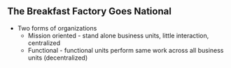 ## The Breakfast Factory Goes National

- Two forms of organizations
    - Mission oriented - stand alone business units, little interaction, centralized
    - Functional - functional units perform same work across all business units (decentralized)
